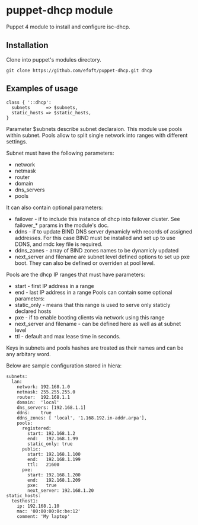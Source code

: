# puppet-dhcp module
Puppet 4 module to install and configure isc-dhcp.

## Installation
Clone into puppet's modules directory.
```
git clone https://github.com/efoft/puppet-dhcp.git dhcp
```

## Examples of usage
```
class { '::dhcp':
  subnets      => $subnets,
  static_hosts => $static_hosts,
}
```
Parameter $subnets describe subnet declaraion. This module use pools within subnet. Pools allow to split single network into ranges with different settings.

Subnet must have the following parameters:
* network
* netmask
* router
* domain
* dns_servers
* pools

It can also contain optional parameters:
* failover - if to include this instance of dhcp into failover cluster. See failover_* params in the module's doc.
* ddns - if to update BIND DNS server dynamicly with records of assigned addresses. For this case BIND must be installed and set up to use DDNS, and rndc key file is required.
* ddns_zones - array of BIND zones names to be dynamicly updated
* next_server and filename are subnet level defined options to set up pxe boot. They can also be defined or overriden at pool level.

Pools are the dhcp IP ranges that must have parameters:
* start - first IP address in a range
* end   - last IP address in a range
Pools can contain some optional parameters:
* static_only - means that this range is used to serve only staticly declared hosts
* pxe - if to enable booting clients via network using this range
* next_server and filename - can be defined here as well as at subnet level
* ttl - default and max lease time in seconds.

Keys in subnets and pools hashes are treated as their names and can be any arbitary word.

Below are sample configuration stored in hiera:
```
subnets:
  lan:
    network: 192.168.1.0
    netmask: 255.255.255.0
    router:  192.168.1.1
    domain:  'local'
    dns_servers: [192.168.1.1]
    ddns:    true
    ddns_zones: [ 'local', '1.168.192.in-addr.arpa'],
    pools:
      registered:
        start: 192.168.1.2
        end:   192.168.1.99
        static_only: true
      public:
        start: 192.168.1.100
        end:   192.168.1.199
        ttl:   21600
      pxe:
        start: 192.168.1.200
        end:   192.168.1.209
        pxe:   true
        next_server: 192.168.1.20
static_hosts:
  testhost1: 
    ip: 192.168.1.10
    mac: '00:00:00:0c:be:12'
    comment: 'My laptop'
```
